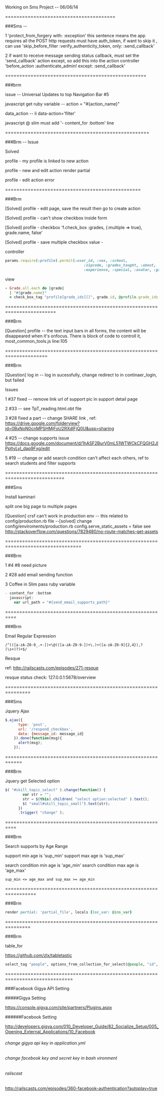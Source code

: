 Working on Sms Project -- 06/06/14

=======================================

###Sms -- 

1 'protect_from_forgery with: :exception' this sentence means the app requires all the POST http requests must have auth_token, if want to skip it , can use 'skip_before_filter :verify_authenticity_token, only: :send_callback'

2  if want to receive message sending status callback, must set the 'send_callback' action except, so add this into the action controller 'before_action :authenticate_admin! except: :send_callback'

==================================================

###brm

issue -- Universal Updates to top Navigation Bar #5

javascript get ruby variable -- action = "#{action_name}"

data_action -- li data-action='filter'

javascript @ slim must add '- content_for :bottom' line

===================================================

###Brm -- Issue

Solved

profile - my profile is linked to new action

profile - new and edit action render partial

profile - edit action error

================================================

###Brm

[Solved] profile - edit page, save the result then go to create action

[Solved] profile - can't show checkbox inside form

[Solved] profile - checkbox 'f.check_box :grades, {:multiple => true}, grade.name, false'

[Solved] profile - save multiple checkbox value -     

controller 
```ruby
params.require(:profile).permit(:user_id, :sex, :school,
                                    :zipcode, :grades_taught, :about,
                                    :experience, :special, :avatar, :grade_ids => [])
```
view
``` ruby
- Grade.all.each do |grade|
  | "#{grade.name}"
  = check_box_tag "profile[grade_ids][]", grade.id, @profile.grade_ids.include?(grade.id)              
```
========================================================================

###Brm

[Question] profile -- the text input bars in all forms, the content will be disappeared when it's onfocus. There is block of code to controll it, most_common_tools.js line:105
 
=====================================================================

###Brm

[Question] log in -- log in sucessfully, change redirect to in continaer_login, but failed

Issues

1 #37 fixed -- remove link url of support pic in support detail page

2 #33 -- see TpT_reading.html.obt file

3 #28 fixed a part -- change SHARE link , ref: https://drive.google.com/folderview?id=0BxNoN0cnMPSHMjFoU2RXdlFjQ0U&usp=sharing

4 #25 -- change supports issue https://docs.google.com/document/d/1hASF2BurV0mL51WTWCkCFQGH2JIPpltyLyI_dap9Fxg/edit

5 #19 -- change or add search condition can't affect each others, ref to search students and filter supports

===========================================================================

###Sms 

Install kaminari

split one big page to multiple pages

[Question] crsf can't work in production env -- this related to config/production.rb file
	--[solved] change config/enviroments/production.rb config.serve_static_assets = false
	see http://stackoverflow.com/questions/7829480/no-route-matches-get-assets

=================================================================================

###Brm 

1 #4 #8 need picture

2 #28 add email sending function

3 Coffee in Slim pass ruby variable
```javascript
- content_for :bottom
  javascript:
    var url_path = "#{send_email_supports_path}"
```
==========================================================

###Brm

Email Regular Expression
```
/^(([a-zA-Z0-9_.+-])+\@(([a-zA-Z0-9-])+\.)+([a-zA-Z0-9]{2,4}),?(\s+)?)+$/    
```
Resque

ref: http://railscasts.com/episodes/271-resque

resque status check: 127.0.0.1:5678/overview

===============================================================

###Sms

Jquery Ajax
```javascript
$.ajax({
      type: 'post',
      url: '/respond_checkbox',
      data: {message_id: message_id}
    }).done(function(msg){
      alert(msg);
    });
```
============================================================

###Brm

Jquery get Selected option
```javascript
$( "#skill_topic_select" ).change(function() {
        var str = "";
        str = $(this).children( "select option:selected" ).text();
        $( "small#skill_topic_small").text(str);
      })
      .trigger( "change" ); 
```
==========================================================

###Brm

Search supports by Age Range 

support min age is 'sup_min'
support max age is 'sup_max'

search condition min age is 'age_min'
search condition max age is 'age_max'
```
sup_min <= age_max and sup_max >= age_min
```
=================================================================

###Brm
```ruby
render partial: 'partial_file', locals {loc_var: @ins_var}
```
===============================================================

###Brm

table_for

https://github.com/zlx/tabletastic

```ruby
select_tag "people", options_from_collection_for_select(@people, "id", "name")
```
==============================================================================

###Facebook Gigya API Setting

#####Gigya Setting

https://console.gigya.com/site/partners/Plugins.aspx



######Facebook Setting

http://developers.gigya.com/010_Developer_Guide/82_Socialize_Setup/005_Opening_External_Applications/10_Facebook



###### change gigya api key in application.yml

###### change facebook key and secret key in bash vironment



###### railscast 

http://railscasts.com/episodes/360-facebook-authentication?autoplay=true

